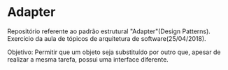 # Adapter
Repositório referente ao padrão estrutural "Adapter"(Design Patterns). Exercício da aula de tópicos de arquitetura de software(25/04/2018).

Objetivo: Permitir que um objeto seja substituído por outro que, apesar de realizar a mesma tarefa, possui uma interface diferente.

